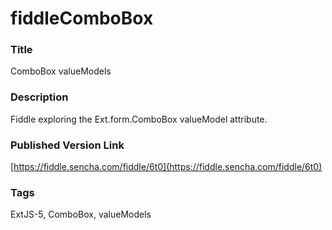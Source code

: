 fiddleComboBox
======

### Title
ComboBox valueModels

### Description
Fiddle exploring the Ext.form.ComboBox valueModel attribute.

### Published Version Link
[https://fiddle.sencha.com/fiddle/6t0](https://fiddle.sencha.com/fiddle/6t0)

### Tags
ExtJS-5, ComboBox, valueModels

 
